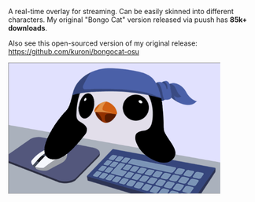 A real-time overlay for streaming. Can be easily skinned into different characters. My original "Bongo Cat" version released via puush has **85k+ downloads**.

Also see this open-sourced version of my original release: https://github.com/kuroni/bongocat-osu

<img src="demo.gif" width="431" height="267"/>


